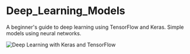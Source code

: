 # Deep_Learning_Models
A beginner's guide to deep learning using TensorFlow and Keras. Simple models using neural networks.

![Deep Learning with Keras and TensorFlow](https://www.google.com/url?sa=i&source=images&cd=&ved=2ahUKEwjBp5m5sfHkAhUJOSsKHW3UC8AQjRx6BAgBEAQ&url=https%3A%2F%2Fwww.isical.ac.in%2F~cvpr%2FICDARWML%2F&psig=AOvVaw3Fg_071Bhs3T2qSzG4zCmd&ust=1569686877272792)
